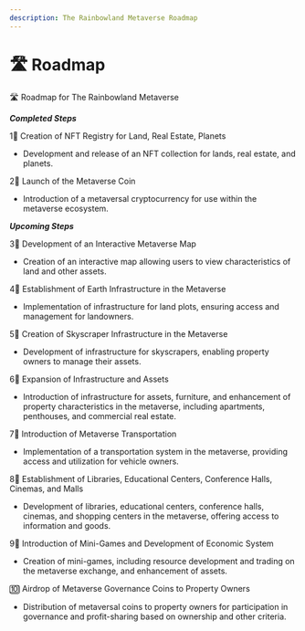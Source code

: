```yaml
---
description: The Rainbowland Metaverse Roadmap
---
```


# 🛣️ Roadmap

🛣️ Roadmap for The Rainbowland Metaverse

_**Completed Steps**_

1⃣  Creation of NFT Registry for Land, Real Estate, Planets

* Development and release of an NFT collection for lands, real estate, and planets.

2⃣  Launch of the Metaverse Coin

* Introduction of a metaversal cryptocurrency for use within the metaverse ecosystem.

_**Upcoming Steps**_

3⃣  Development of an Interactive Metaverse Map

* Creation of an interactive map allowing users to view characteristics of land and other assets.

4⃣  Establishment of Earth Infrastructure in the Metaverse

* Implementation of infrastructure for land plots, ensuring access and management for landowners.

5⃣  Creation of Skyscraper Infrastructure in the Metaverse

* Development of infrastructure for skyscrapers, enabling property owners to manage their assets.

6⃣  Expansion of Infrastructure and Assets

* Introduction of infrastructure for assets, furniture, and enhancement of property characteristics in the metaverse, including apartments, penthouses, and commercial real estate.

7⃣  Introduction of Metaverse Transportation

* Implementation of a transportation system in the metaverse, providing access and utilization for vehicle owners.

8⃣  Establishment of Libraries, Educational Centers, Conference Halls, Cinemas, and Malls

* Development of libraries, educational centers, conference halls, cinemas, and shopping centers in the metaverse, offering access to information and goods.

9⃣  Introduction of Mini-Games and Development of Economic System

* Creation of mini-games, including resource development and trading on the metaverse exchange, and enhancement of assets.

🔟 Airdrop of Metaverse Governance Coins to Property Owners

* Distribution of metaversal coins to property owners for participation in governance and profit-sharing based on ownership and other criteria.
